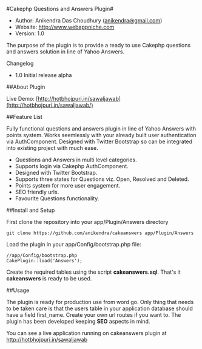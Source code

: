 #Cakephp Questions and Answers Plugin#

+ Author: Anikendra Das Choudhury (anikendra@gmail.com)
+ Website: http://www.webappniche.com
+ Version: 1.0

The purpose of the plugin is to provide a ready to use Cakephp questions and answers solution in line of Yahoo Answers. 

Changelog

+ 1.0 Initial release alpha

##About Plugin

Live Demo: [http://hotbhojpuri.in/sawaljawab](http://hotbhojpuri.in/sawaljawab/)

##Feature List

Fully functional questions and answers plugin in line of Yahoo Answers with points system. Works seemlessly with your already built user authentication via AuthComponent. Designed with Twitter Bootstrap so can be integrated into existing project with much ease.

+ Questions and Answers in multi level categories.
+ Supports login via Cakephp AuthComponent.
+ Designed with Twitter Bootstrap.
+ Supports three states for Questions viz. Open, Resolved and Deleted.
+ Points system for more user engagement.
+ SEO friendly urls.
+ Favourite Questions functionality.
    
##Install and Setup

First clone the repository into your app/Plugin/Answers directory

    git clone https://github.com/anikendra/cakeanswers app/Plugin/Answers

Load the plugin in your app/Config/bootstrap.php file:

    //app/Config/bootstrap.php
    CakePlugin::load('Answers');

Create the required tables using the script **cakeanswers.sql**. That's it **cakeanswers** is ready to be used.

##Usage

The plugin is ready for production use from word go. Only thing that needs to be taken care is that the users table in your application database should have a field first_name. Create your own url routes if you want to. The plugin has been developed keeping **SEO** aspects in mind.  

You can see a live application running on cakeanswers plugin at <http://hotbhojpuri.in/sawaljawab>
